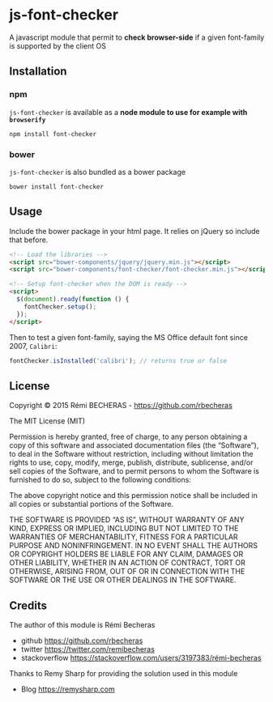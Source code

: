 # js-font-checker

A javascript module that permit to **check browser-side** if a given font-family is supported by the client OS

## Installation

### npm

`js-font-checker` is available as a **node module to use for example with `browserify`**

    npm install font-checker

### bower

`js-font-checker` is also bundled as a bower package

    bower install font-checker

## Usage

Include the bower package in your html page. It relies on jQuery so include that before.

```html
<!-- Load the libraries -->
<script src="bower-components/jquery/jquery.min.js"></script>
<script src="bower-components/font-checker/font-checker.min.js"></script>

<!-- Setup font-checker when the DOM is ready -->
<script>
  $(document).ready(function () {
    fontChecker.setup();
  });
</script>

```

Then to test a given font-family, saying the MS Office default font since 2007, `Calibri`:

```js
fontChecker.isInstalled('calibri'); // returns true or false
```

## License

Copyright © 2015 Rémi BECHERAS - https://github.com/rbecheras

The MIT License (MIT)

Permission is hereby granted, free of charge, to any person obtaining a copy of this software and associated documentation files (the “Software”), to deal in the Software without restriction, including without limitation the rights to use, copy, modify, merge, publish, distribute, sublicense, and/or sell copies of the Software, and to permit persons to whom the Software is furnished to do so, subject to the following conditions:

The above copyright notice and this permission notice shall be included in all copies or substantial portions of the Software.

THE SOFTWARE IS PROVIDED “AS IS”, WITHOUT WARRANTY OF ANY KIND, EXPRESS OR IMPLIED, INCLUDING BUT NOT LIMITED TO THE WARRANTIES OF MERCHANTABILITY, FITNESS FOR A PARTICULAR PURPOSE AND NONINFRINGEMENT. IN NO EVENT SHALL THE AUTHORS OR COPYRIGHT HOLDERS BE LIABLE FOR ANY CLAIM, DAMAGES OR OTHER LIABILITY, WHETHER IN AN ACTION OF CONTRACT, TORT OR OTHERWISE, ARISING FROM, OUT OF OR IN CONNECTION WITH THE SOFTWARE OR THE USE OR OTHER DEALINGS IN THE SOFTWARE.


## Credits

The author of this module is Rémi Becheras

- github https://github.com/rbecheras
- twitter https://twitter.com/remibecheras
- stackoverflow https://stackoverflow.com/users/3197383/rémi-becheras

Thanks to Remy Sharp for providing the solution used in this module

- Blog https://remysharp.com
